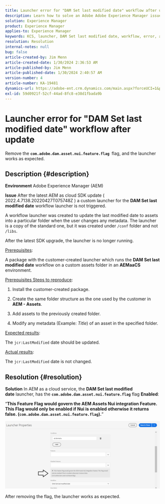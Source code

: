 ```yaml
---
title: Launcher error for "DAM Set last modified date" workflow after update
description: Learn how to solve an Adobe Adobe Experience Manager issue where Launcher error occurs for "DAM Set last modified date" workflow after update.
solution: Experience Manager
product: Experience Manager
applies-to: Experience Manager
keywords: KCS, launcher, DAM Set last modified date, workflow, error, after AEMaaCS update, AEM, Adobe Experience Manager, triggered, trigger, Troubleshooting, com.adobe.dam.asset.nui.feature.flag flag
resolution: Resolution
internal-notes: null
bug: false
article-created-by: Jim Menn
article-created-date: 1/30/2024 2:36:53 AM
article-published-by: Jim Menn
article-published-date: 1/30/2024 2:40:57 AM
version-number: 4
article-number: KA-19481
dynamics-url: https://adobe-ent.crm.dynamics.com/main.aspx?forceUCI=1&pagetype=entityrecord&etn=knowledgearticle&id=2e20a268-18bf-ee11-9079-6045bd006268
exl-id: 59d0921f-52cf-44ad-8fc8-e38d1fbada9b
---
```

# Launcher error for "DAM Set last modified date" workflow after update


Remove the <b>`com.adobe.dam.asset.nui.feature.flag `</b>flag, and the launcher works as expected.

## Description {#description}


<b>Environment</b>
 Adobe Experience Manager (AEM)

<b>Issue</b>
 After the latest AEM as cloud SDK update ( 2022.4.7138.20220427T075748Z ) a custom launcher for the <b>DAM Set last modified date</b> workflow launcher is not triggered.

 A workflow launcher was created to update the last modified date to assets into a particular folder when the user changes any metadata.
 The launcher is a copy of the standard one, but it was created under `/conf` folder and not `/libs`.

 After the latest SDK upgrade, the launcher is no longer running.

<u>Prerequisites</u>:

A package with the customer-created launcher which runs the <b>DAM Set last modified date</b> workflow on a custom assets folder in an <b>AEMaaCS</b> environment.

<u>Prerequisites Steps to reproduce</u>:

1. Install the customer-created package.

2. Create the same folder structure as the one used by the customer in <b>AEM - Assets</b>.

3. Add assets to the previously created folder.

4. Modify any metadata (Example: *Title*) of an asset in the specified folder.

<u>Expected results</u>:

The `jcr:LastModified` date should be updated.

<u>Actual results</u>:

The `jcr:LastModified` date is not changed.


## Resolution {#resolution}


<b>Solution</b>
In AEM as a cloud service, the <b>DAM Set last modified date</b> launcher, has the <b>`com.adobe.dam.asset.nui.feature.flag`</b> flag <b>Enabled</b>:

“<b>This Feature Flag would govern the AEM Assets Nui integration Feature. This Flag would only be enabled if Nui is enabled otherwise it returns false. (`com.adobe.dam.asset.nui.feature.flag`).</b>”

![](assets/f0aaf60a-33d1-ec11-a7b5-00224809ccc2.png)

After removing the flag, the launcher works as expected.
